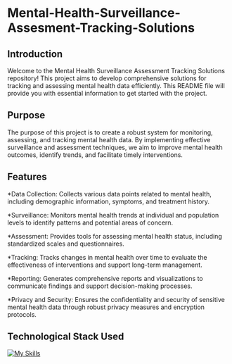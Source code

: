 # Mental-Health-Surveillance-Assesment-Tracking-Solutions
## Introduction
Welcome to the Mental Health Surveillance Assessment Tracking Solutions repository! This project aims to develop comprehensive solutions for tracking and assessing mental health data efficiently. This README file will provide you with essential information to get started with the project.

## Purpose
The purpose of this project is to create a robust system for monitoring, assessing, and tracking mental health data. By implementing effective surveillance and assessment techniques, we aim to improve mental health outcomes, identify trends, and facilitate timely interventions.

## Features
*Data Collection: Collects various data points related to mental health, including demographic information, symptoms, and treatment history.

*Surveillance: Monitors mental health trends at individual and population levels to identify patterns and potential areas of concern.

*Assessment: Provides tools for assessing mental health status, including standardized scales and questionnaires.

*Tracking: Tracks changes in mental health over time to evaluate the effectiveness of interventions and support long-term management.

*Reporting: Generates comprehensive reports and visualizations to communicate findings and support decision-making processes.

*Privacy and Security: Ensures the confidentiality and security of sensitive mental health data through robust privacy measures and encryption protocols.

## Technological Stack Used
[![My Skills](https://skillicons.dev/icons?i=bootstrap,html,css,js,python,flask,figma&theme=light)](https://skillicons.dev)


